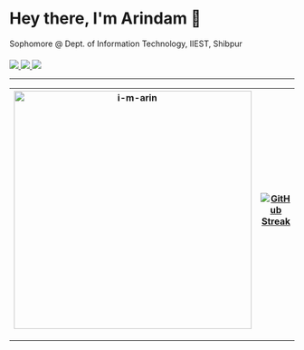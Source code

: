 <h1 align="left">Hey there, I'm Arindam 👋</h1>

Sophomore @ Dept. of Information Technology, IIEST, Shibpur
<br>
<p align="left" style="margin-top:20px;">

<a href="https://www.linkedin.com/in/arindam-majumder-a96b591b8/">
<img src="https://img.shields.io/badge/linkedin-%230077B5.svg?&style=for-the-badge&logo=linkedin&logoColor=white"></img>
</a>

<a href="https://drive.google.com/file/d/1bOCzg5n2gz0x1i8YebIBgFRepbG7uz1n/view?usp=sharing">
<img src="https://img.shields.io/badge/resume-pdf-%23181717.svg?&style=for-the-badge&logoColor=white">
</img>
</a>

<a href="mailto:imarindam2000@gmail.com">
<img src="https://img.shields.io/badge/gmail-D14836?&style=for-the-badge&logo=gmail&logoColor=white"></img>
</a>
                                                                                                    
</p> 


---

|<img src="https://github-readme-stats.vercel.app/api?username=i-m-arin&count_private=true&show_icons=true&theme=gotham" alt="i-m-arin" width="420"> |[![GitHub Streak](https://github-readme-streak-stats.herokuapp.com?user=i-m-arin&theme=react)](https://git.io/streak-stats)
|---|---|
 
 ---

